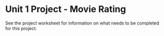 # Unit 1 Project - Movie Rating

See the project worksheet for information on what needs to be completed for this project.